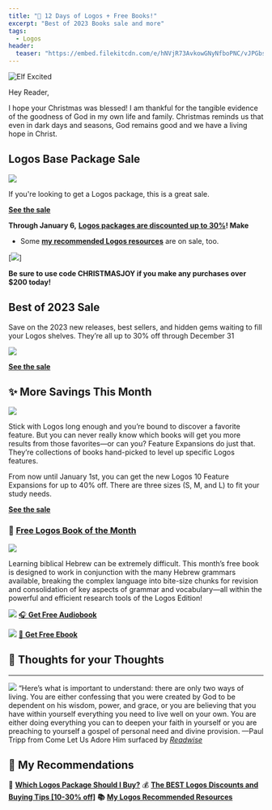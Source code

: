 ```yaml
---
title: "🎄 12 Days of Logos + Free Books!"
excerpt: "Best of 2023 Books sale and more"
tags:
  - Logos
header:
  teaser: "https://embed.filekitcdn.com/e/hNVjR73AvkowGNyNfboPNC/vJPGbsgGFGMg3wCGXgsBEz"
---
```


![Elf Excited](https://embed.filekitcdn.com/e/hNVjR73AvkowGNyNfboPNC/vJPGbsgGFGMg3wCGXgsBEz)

Hey Reader,

I hope your Christmas was blessed! I am thankful for the tangible evidence of the goodness of God in my own life and family. Christmas reminds us that even in dark days and seasons, God remains good and we have a living hope in Christ.

## Logos Base Package Sale

[![](https://embed.filekitcdn.com/e/hNVjR73AvkowGNyNfboPNC/ti3yWvsGDmZL7gpKaxghCL)](https://partner.logosbible.com/click.track?CID=431490&AFID=467957)

If you're looking to get a Logos package, this is a great sale.

[**See the sale**](https://partner.logosbible.com/click.track?CID=431490&AFID=467957)

**Through January 6,** [**Logos packages are discounted up to 30%**](https://partner.logosbible.com/click.track?CID=431490&AFID=467957)**! Make**

- Some [**my recommended Logos resources**](https://partner.logosbible.com/click.track?CID=453900&AFID=467957&nonencodedurl=https://www.logos.com/nickstapleton) are on sale, too.

[![](https://embed.filekitcdn.com/e/hNVjR73AvkowGNyNfboPNC/bMvhaAjhz7NRAGMqdVHZRL)]

**Be sure to use code CHRISTMASJOY if you make any purchases over $200 today!**

## Best of 2023 Sale

Save on the 2023 new releases, best sellers, and hidden gems waiting to fill your Logos shelves. They’re all up to 30% off through December 31

[![](https://embed.filekitcdn.com/e/hNVjR73AvkowGNyNfboPNC/8AH4HxqhgKPe9vXGq85bVH)](https://partner.logosbible.com/click.track?CID=466751&AFID=467957)

[**See the sale**](https://partner.logosbible.com/click.track?CID=466751&AFID=467957)

## **✨ More Savings This Month**

[![](https://embed.filekitcdn.com/e/hNVjR73AvkowGNyNfboPNC/6HcsqegqiovEDxN3YPhTZg)](https://partner.logosbible.com/click.track?CID=466888&AFID=467957)

Stick with Logos long enough and you’re bound to discover a favorite feature. But you can never really know which books will get you more results from those favorites—or can you? Feature Expansions do just that. They’re collections of books hand-picked to level up specific Logos features. 

From now until January 1st, you can get the new Logos 10 Feature Expansions for up to 40% off. There are three sizes (S, M, and L) to fit your study needs. 

[**See the sale**](https://partner.logosbible.com/click.track?CID=466888&AFID=467957)

### **📖** [**Free Logos Book of the Month**](https://partner.logosbible.com/click.track?CID=437858&AFID=467957)​

[![](https://embed.filekitcdn.com/e/hNVjR73AvkowGNyNfboPNC/qStJ7ae3UywaYL3u4uEnpy)](https://partner.logosbible.com/click.track?CID=437858&AFID=467957)

Learning biblical Hebrew can be extremely difficult. This month’s free book is designed to work in conjunction with the many Hebrew grammars available, breaking the complex language into bite-size chunks for revision and consolidation of key aspects of grammar and vocabulary—all within the powerful and efficient research tools of the Logos Edition!

[![](https://embed.filekitcdn.com/e/hNVjR73AvkowGNyNfboPNC/qprtzDSEUoopELoxr8ZcXJ)](https://partner.logosbible.com/click.track?CID=432198&AFID=467957&nonencodedurl=https://www.logos.com/free-audiobook)
[🎧 **​Get Free Audiobook**](https://partner.logosbible.com/click.track?CID=432198&AFID=467957&nonencodedurl=https://www.logos.com/free-audiobook)

[![](https://embed.filekitcdn.com/e/hNVjR73AvkowGNyNfboPNC/fiU5hcJr1h5J18TQYVqarm)](https://partner.logosbible.com/click.track?CID=432198&AFID=467957&nonencodedurl=https://www.logos.com/free-ebook)
[📖 **​Get Free Ebook**](https://partner.logosbible.com/click.track?CID=432198&AFID=467957&nonencodedurl=https://www.logos.com/free-ebook)

## **💬 Thoughts for your Thoughts** 

---

[![](https://embed.filekitcdn.com/e/hNVjR73AvkowGNyNfboPNC/rXqu1T9GNhGE8kJCvcXZ35)](https://readwise.io/i/nick139)
“Here’s what is important to understand: there are only two ways of living. You are either confessing that you were created by God to be dependent on his wisdom, power, and grace, or you are believing that you have within yourself everything you need to live well on your own. You are either doing everything you can to deepen your faith in yourself or you are preaching to yourself a gospel of personal need and divine provision.
—Paul Tripp from Come Let Us Adore Him surfaced by [_Readwise_](https://readwise.io/i/nick139)**​**

## **📝 My Recommendations**

**🔎** [**Which Logos Package Should I Buy?**](https://www.nickstapleton.me/logos-buyers-guide/)**​**
💰 [**The BEST Logos Discounts and Buying Tips [10-30% off]**](https://www.nickstapleton.me/logos-discounts/)**​**
**📚** [**My Logos Recommended Resources**](https://partner.logosbible.com/click.track?CID=453900&AFID=467957&nonencodedurl=https://www.logos.com/nickstapleton)​
